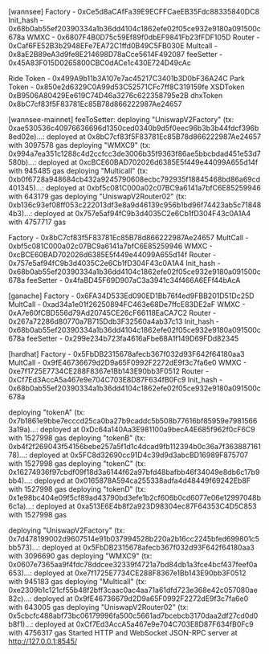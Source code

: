 [wannsee]
Factory - 0xCe5d8aCAfFa39E9ECFFCaeEB35Fdc88335840DC8
Init_hash - 0x68b0ab55ef20390334a1b36dd4104c1862efe02f05ce932e9180a091500c678a
WMXC - 0x6807F4B0D75c59Ef89f0dbEF9841Fb23fFDF105D
Router - 0xCaf6FE52B3b2948EFe7EA72C1ffd0B49C5FB030E
Multcall - 0x8aE2B89eA3d9fe8E214698D78aCce5614F492087
feeSetter - 0x45A83F015D0265800CBC0dACe1c430E724D49cAc

Ride Token - 0x499A9b11b3A107e7ac45217C3401b3D0bF36A24C
Park Token - 0x850e2d6329C0A99d53C52571CFc7ff8C319159fe
XSDToken
0xB9506A80429Ee619C74D46a3276c622358795e2B
dhxToken
0x8bC7cf83f5F83781Ec85B78d866222987Ae24657

[wannsee-mainnet]
feeToSetter:
deploying "UniswapV2Factory" (tx: 0xae530536c40976636696d1350ced0340b9d5f0eec96b3b3b44fdcf396b8ed02e)...: deployed at 0x8bC7cf83f5F83781Ec85B78d866222987Ae24657 with 3097578 gas
deploying "WMXC9" (tx: 0x994a7ea351c1288c4d2ccfcc3de3006b35f9363f86ae5bbcbdad451e53d7580b)...: deployed at 0xcBCE60BAD702026d6385E5f449e44099A655d14f with 945485 gas
deploying "Multicall" (tx: 0xb0f6728a948684cb432a9245790608ecbc792935f18845468bd86a69cd401345)...: deployed at 0xbf5c081C000a02c07BC9a6141a7bfC6E85259946 with 643179 gas
deploying "UniswapV2Router02" (tx: 0xb136c93ef08ff053c222013df3e8a9d46139c956b1bd96f74423ab5c718484b3)...: deployed at 0x757e5af94fC9b3d4035C2e6Cb1fD304F43c0A1A4 with 4757717 gas

Factory - 0x8bC7cf83f5F83781Ec85B78d866222987Ae24657
MultCall - 0xbf5c081C000a02c07BC9a6141a7bfC6E85259946
WMXC - 0xcBCE60BAD702026d6385E5f449e44099A655d14f
Router - 0x757e5af94fC9b3d4035C2e6Cb1fD304F43c0A1A4
Init_hash - 0x68b0ab55ef20390334a1b36dd4104c1862efe02f05ce932e9180a091500c678a
feeSetter - 0x4faBD45F69D907aC3a3941c34f466A6EFf44bAcA

[ganache]
Factory - 0x6FA34D533Ed090ED1Bb76f4ed9FBB201D51Dc25D
MultCall - 0xad34a1e01f26250894FC463e68De7ffcE83DE2aF
WMXC - 0xA7e60fCBD556d79Ad20745CE26cF66118EaCA7C2
Router - 0x267a72286d80770a7B715Ddb3F32560a4ab37c13
Init_hash - 0x68b0ab55ef20390334a1b36dd4104c1862efe02f05ce932e9180a091500c678a
feeSetter - 0x299e234b723fa4616aFbe68A1f149D69FDd82345

[hardhat]
Factory - 0x5FbDB2315678afecb367f032d93F642f64180aa3
MultCall - 0x9fE46736679d2D9a65F0992F2272dE9f3c7fa6e0
WMXC - 0xe7f1725E7734CE288F8367e1Bb143E90bb3F0512
Router - 0xCf7Ed3AccA5a467e9e704C703E8D87F634fB0Fc9
Init_hash - 0x68b0ab55ef20390334a1b36dd4104c1862efe02f05ce932e9180a091500c678a

deploying "tokenA" (tx: 0x7b1861e9bbe7ecccd25ca0ba27b9caddc5b508b77616bf85959e79815663a19a)...: deployed at 0xDc64a140Aa3E981100a9becA4E685f962f0cF6C9 with 1527998 gas
deploying "tokenB" (tx: 0xb4f2f269043f54156bebe257a5f1d1c4dcad9fb112394b0c36a7f36388716178)...: deployed at 0x5FC8d32690cc91D4c39d9d3abcBD16989F875707 with 1527998 gas
deploying "tokenC" (tx: 0x16274936f97cbdf09f18d3a6144f62a97bfd48bafbb46f34049e8db6c17b9bb4)...: deployed at 0x0165878A594ca255338adfa4d48449f69242Eb8F with 1527998 gas
deploying "tokenD" (tx: 0x1e98bc404e09f5cf89ad43790bd3efe1b2cf606b0cd6077e06e12997048b6c1a)...: deployed at 0xa513E6E4b8f2a923D98304ec87F64353C4D5C853 with 1527998 gas

deploying "UniswapV2Factory" (tx: 0x7d478199002d9607514e91b037994528b220a2b16cc2245bfed699801c5bb573)...: deployed at 0x5FbDB2315678afecb367f032d93F642f64180aa3 with 3096690 gas
deploying "WMXC9" (tx: 0x0607e7365aa9f4fdc78ddcee32339f4721a7bd84db1a3fce4bcf437feef0a653)...: deployed at 0xe7f1725E7734CE288F8367e1Bb143E90bb3F0512 with 945183 gas
deploying "Multicall" (tx: 0xe2309b1c121cf55b48f2bff3caac0ac4aa71a61dfd723e368e42c057080ae82c)...: deployed at 0x9fE46736679d2D9a65F0992F2272dE9f3c7fa6e0 with 643005 gas
deploying "UniswapV2Router02" (tx: 0x5cbcfc488abf73bc06179996fa500c5661ad7bcebcb3170daa2df27cd0d0b8f1)...: deployed at 0xCf7Ed3AccA5a467e9e704C703E8D87F634fB0Fc9 with 4756317 gas
Started HTTP and WebSocket JSON-RPC server at http://127.0.0.1:8545/